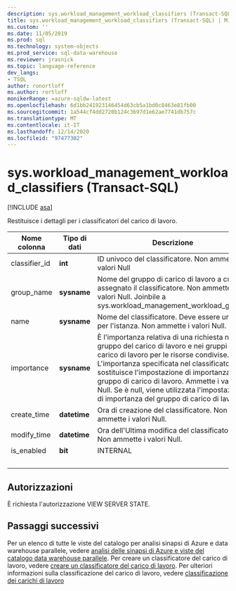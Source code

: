 ```yaml
---
description: sys.workload_management_workload_classifiers (Transact-SQL)
title: sys.workload_management_workload_classifiers (Transact-SQL) | Microsoft Docs
ms.custom: ''
ms.date: 11/05/2019
ms.prod: sql
ms.technology: system-objects
ms.prod_service: sql-data-warehouse
ms.reviewer: jrasnick
ms.topic: language-reference
dev_langs:
- TSQL
author: ronortloff
ms.author: rortloff
monikerRange: =azure-sqldw-latest
ms.openlocfilehash: 6d1bb241923146454d63cb5a1bd0c8463e81fb00
ms.sourcegitcommit: 1a544cf4dd2720b124c3697d1e62ae7741db757c
ms.translationtype: MT
ms.contentlocale: it-IT
ms.lasthandoff: 12/14/2020
ms.locfileid: "97477302"
---
```

# <a name="sysworkload_management_workload_classifiers-transact-sql"></a>sys.workload_management_workload_classifiers (Transact-SQL)

[!INCLUDE [asa](../../includes/applies-to-version/asa.md)]

 Restituisce i dettagli per i classificatori del carico di lavoro.  
  
|Nome colonna|Tipo di dati|Descrizione|Range|  
|-----------------|---------------|-----------------|-----------|
|classifier_id|**int**|ID univoco del classificatore. Non ammette i valori Null||
group_name|**sysname**|Nome del gruppo di carico di lavoro a cui è assegnato il classificatore. Non ammette i valori Null. Joinbile a sys.workload_management_workload_groups ||
name|**sysname**|Nome del classificatore. Deve essere univoco per l'istanza. Non ammette i valori Null.||
|importance|**sysname**|È l'importanza relativa di una richiesta nel gruppo del carico di lavoro e nei gruppi di carico di lavoro per le risorse condivise.  L'importanza specificata nel classificatore sostituisce l'impostazione di importanza del gruppo di carico di lavoro. Ammette i valori Null.  Se è null, viene utilizzata l'impostazione di importanza del gruppo di carico di lavoro.|Low, below_normal, Normal (impostazione predefinita), above_normal, High |
|create_time|**datetime**|Ora di creazione del classificatore. Non ammette i valori Null.||
modify_time|**datetime**|Ora dell'Ultima modifica del classificatore. Non ammette i valori Null.||
is_enabled|**bit**|INTERNAL||
|&nbsp;||||
  
## <a name="permissions"></a>Autorizzazioni

È richiesta l'autorizzazione VIEW SERVER STATE.

## <a name="next-steps"></a>Passaggi successivi

 Per un elenco di tutte le viste del catalogo per analisi sinapsi di Azure e data warehouse parallele, vedere [analisi delle sinapsi di Azure e viste del catalogo data warehouse parallele](../../relational-databases/system-catalog-views/sql-data-warehouse-and-parallel-data-warehouse-catalog-views.md). Per creare un classificatore del carico di lavoro, vedere [creare un classificatore del carico di lavoro](../../t-sql/statements/create-workload-classifier-transact-sql.md). Per ulteriori informazioni sulla classificazione del carico di lavoro, vedere [classificazione dei carichi di lavoro](/azure/sql-data-warehouse/sql-data-warehouse-workload-classification)
